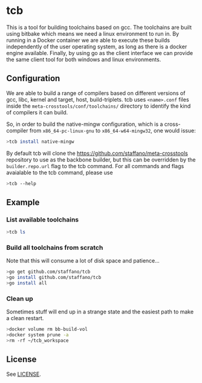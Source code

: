 # tcb
This is a tool for building toolchains based on gcc. The toolchains are built using bitbake which means we need a linux environment to run in. By running in a Docker container we are able to execute these builds independently of the user operating system, as long as there is a docker engine available. Finally, by using go as the client interface we can provide the same client tool for both windows and linux environments. 

## Configuration
We are able to build a range of compilers based on different versions of gcc, libc, kernel and target, host, build-triplets.
tcb uses `<name>.conf` files inside the `meta-crosstools/conf/toolchains/` directory to identify the kind of compilers it can build.

So, in order to build the native-mingw configuration, which is a cross-compiler from `x86_64-pc-linux-gnu` to `x86_64-w64-mingw32`, one would issue:
```bash
>tcb install native-mingw
``` 

By default tcb will clone the https://github.com/staffano/meta-crosstools repository to use as the backbone builder, but this can be overridden by the `builder.repo.url` flag to the tcb command. For all commands and flags avaialable to the tcb command, please use
```bash
>tcb --help
```

## Example

### List available toolchains

```bash
>tcb ls
```
### Build all toolchains from scratch

Note that this will consume a lot of disk space and patience...

```bash
>go get github.com/staffano/tcb
>go install github.com/staffano/tcb
>go install all
```

### Clean up

Sometimes stuff will end up in a strange state and the easiest path to make a clean restart.

```bash
>docker volume rm bb-build-vol
>docker system prune -a
>rm -rf ~/tcb_workspace
```

## License

See [LICENSE](LICENSE).



